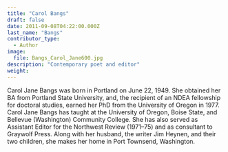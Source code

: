 ```yaml
---
title: "Carol Bangs"
draft: false
date: 2011-09-08T04:22:00.000Z
last_name: "Bangs"
contributor_type:
  - Author
image:
  file: Bangs_Carol_Jane600.jpg
description: "Contemporary poet and editor"
weight:
---
```


Carol Jane Bangs was born in Portland on June 22, 1949. She obtained her BA from Portland State University, and, the recipient of an NDEA fellowship for doctoral studies, earned her PhD from the University of Oregon in 1977. Carol Jane Bangs has taught at the University of Oregon, Boise State, and Bellevue (Washington) Community College. She has also served as Assistant Editor for the Northwest Review (1971–75) and as consultant to Graywolf Press. Along with her husband, the writer Jim Heynen, and their two children, she makes her home in Port Townsend, Washington.

